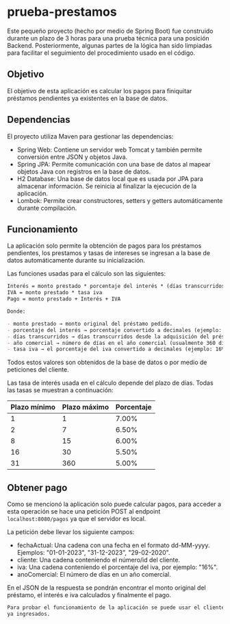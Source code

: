 # prueba-prestamos

Este pequeño proyecto (hecho por medio de Spring Boot) fue construido durante un plazo de 3 horas para una prueba
técnica para una posición Backend.
Posteriormente, algunas partes de la lógica han sido limpiadas para facilitar el seguimiento del procedimiento usado en
el código.

## Objetivo

El objetivo de esta aplicación es calcular los pagos para finiquitar préstamos pendientes ya existentes en la base de
datos.

## Dependencias

El proyecto utiliza Maven para gestionar las dependencias:

- Spring Web: Contiene un servidor web Tomcat y también permite conversión entre JSON y objetos Java.
- Spring JPA: Permite comunicación con una base de datos al mapear objetos Java con registros en la base de datos.
- H2 Database: Una base de datos local que es usada por JPA para almacenar información. Se reinicia al finalizar
  la ejecución de la aplicación.
- Lombok: Permite crear constructores, setters y getters automáticamente durante compilación.

## Funcionamiento

La aplicación solo permite la obtención de pagos para los préstamos pendientes, los prestamos y tasas de intereses se
ingresan a la base de datos automáticamente durante su inicialización.

Las funciones usadas para el cálculo son las siguientes:

```markdown
Interés = monto prestado * porcentaje del interés * (días transcurridos / año comercial)
IVA = monto prestado * tasa iva
Pago = monto prestado + Interés + IVA

Donde:

- monto prestado → monto original del préstamo pedido.
- porcentaje del interés → porcentaje convertido a decimales (ejemplo: 5% = 0.005).
- días transcurridos → días transcurridos desde la adquisición del préstamo.
- año comercial → número de días en el año comercial (usualmente 360 días).
- tasa iva → el porcentaje del iva convertido a decimales (ejemplo: 16% = 0.016).
```

Todos estos valores son obtenidos de la base de datos o por medio de peticiones del cliente.

Las tasa de interés usada en el cálculo depende del plazo de días. Todas las tasas se muestran a continuación:

| Plazo mínimo | Plazo máximo | Porcentaje |
|--------------|--------------|------------|
| 1            | 1            | 7.00%      |
| 2            | 7            | 6.50%      |
| 8            | 15           | 6.00%      |
| 16           | 30           | 5.50%      |
| 31           | 360          | 5.00%      |

## Obtener pago

Como se mencionó la aplicación solo puede calcular pagos, para acceder a esta operación se hace una petición POST al
endpoint `localhost:8080/pagos` ya que el servidor es local.

La petición debe llevar los siguiente campos:

- fechaActual: Una cadena con una fecha en el formato dd-MM-yyyy. Ejemplos: "01-01-2023", "31-12-2023", "29-02-2020".
- cliente: Una cadena conteniendo el número/id del cliente.
- iva: Una cadena conteniendo el porcentaje del iva, por ejemplo: "16%".
- anoComercial: El número de días en un año comercial.

En el JSON de la respuesta se pondrán encontrar el monto original del préstamo, el interés e iva calculados y
finalmente el pago.

```markdown
Para probar el funcionamiento de la aplicación se puede usar el cliente "00103228" que cuenta con 4 préstamos
ya ingresados.
```